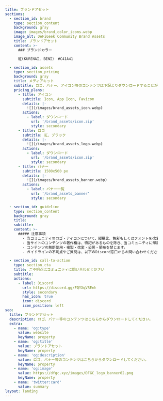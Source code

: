 ```yaml
---
title: ブランドアセット
sections:
  - section_id: brand
    type: section_content
    background: gray
    image: images/brand_color_icons.webp
    image_alt: DeFiGeek Community Brand Assets
    title: ブランドアセット
    content: >-
      ### ブランドカラー

      紅(KURENAI, BENI)　#C41A41

  - section_id: assets
    type: section_pricing
    background: gray
    title: メディアキット
    subtitle: ロゴ、バナー、アイコン等のコンテンツは下記よりダウンロードすることができます。
    pricing_plans:
      - title: アイコン
        subtitle: Icon, App Icon, Favicon
        details: |-
          ![](/images/brand_assets_icon.webp)
        actions:
          - label: ダウンロード
            url: '/brand_assets/icon.zip'
            style: secondary
      - title: ロゴ
        subtitle: 紅、ブラック
        details: |-
          ![](/images/brand_assets_logo.webp)
        actions:
          - label: ダウンロード
            url: '/brand_assets/icon.zip'
            style: secondary
      - title: バナー
        subtitle: 1500x500 px
        details: |-
          ![](/images/brand_assets_banner.webp)
        actions:
          - label: バナー一覧
            url: '/brand_assets_banner'
            style: secondary

  - section_id: guideline
    type: section_content
    background: gray
    title: 
    subtitle: 
    content: >-
      ##### 注意事項
        - 当コミュニティのロゴ・アイコンについて、縦横比、色彩もしくはフォントを改変すること、その他シンボルに追加したり除去することを禁止します。
        - 当サイトのコンテンツの著作権は、特記があるものを除き、当コミュニティに帰属します。
        - コンテンツの無断使用・複製・改変・公開・領布を禁じます。
        - ガイドラインの不明点やご質問は、以下のDiscord窓口からお問い合わせください。

  - section_id: call-to-action
    type: section_cta
    title: ご不明点はコミュニティに問い合わせください
    subtitle: 
    actions:
      - label: Discord
        url: https://discord.gg/FQYXqVBEnh
        style: secondary
        has_icon: true
        icon: discord
        icon_position: left
seo:
  title: ブランドアセット
  description: ロゴ、バナー等のコンテンツはこちらからダウンロードしてください。
  extra:
    - name: 'og:type'
      value: website
      keyName: property
    - name: 'og:title'
      value: ブランドアセット
      keyName: property
    - name: 'og:description'
      value: ロゴ、バナー等のコンテンツはこちらからダウンロードしてください。
      keyName: property
    - name: 'og:image'
      value: https://dfgc.xyz/images/DFGC_logo_banner02.png
      keyName: property
    - name: 'twitter:card'
      value: summary
layout: landing
---
```

